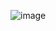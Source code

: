 ![image](https://github.com/BeastAndBeauty/ChatProject/blob/master/app/src/main/res/drawable-hdpi/result_video.gif)
